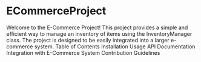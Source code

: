 # ECommerceProject
Welcome to the E-Commerce Project! This project provides a simple and efficient way to manage an inventory of items using the InventoryManager class. The project is designed to be easily integrated into a larger e-commerce system.
Table of Contents
Installation
Usage
API Documentation
Integration with E-Commerce System
Contribution Guidelines
